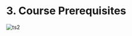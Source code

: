 # 3. Course Prerequisites

![ts2](https://user-images.githubusercontent.com/50626798/236666925-58c9b9fa-11fb-4fd6-95cc-720cce4e444b.png)
